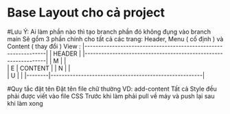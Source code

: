 # Base Layout cho cả project 
#Lưu Ý: Ai làm phần nào thì tạo branch phần đó không đụng vào branch main 
Sẽ gồm 3 phần chính cho tất cả các trang: Header, Menu ( cố định ) và Content ( thay đổi )
View :
|----------------------------------------------------------------|
|               HEADER                                           |
|----------------------------------------------------------------|
|   M    |                                                       |           
|    E   |                CONTENT                                | 
|     N  |                                                       |  
|      U |                                                       | 
|--------|-------------------------------------------------------|

#Quy tắc đặt tên
Đặt tên file chữ thường VD: add-content
Tất cả Style đều phải được viết vào file CSS
Trước khi làm phải pull về máy và push lại sau khi làm xong
